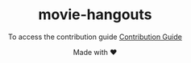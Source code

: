 <div align="center">

# movie-hangouts

To access the contribution guide [Contribution Guide](https://github.com/Mogakamo/blob/main/documentation/CONTRIBUTION.md)

Made with :heart: 

</div>
